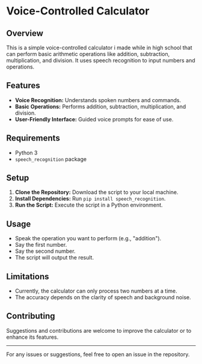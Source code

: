 # Voice-Controlled Calculator

## Overview
This is a simple voice-controlled calculator i made while in high school that can perform basic arithmetic operations like addition, subtraction, multiplication, and division. It uses speech recognition to input numbers and operations.

## Features
- **Voice Recognition:** Understands spoken numbers and commands.
- **Basic Operations:** Performs addition, subtraction, multiplication, and division.
- **User-Friendly Interface:** Guided voice prompts for ease of use.

## Requirements
- Python 3
- `speech_recognition` package

## Setup
1. **Clone the Repository:** Download the script to your local machine.
2. **Install Dependencies:** Run `pip install speech_recognition`.
3. **Run the Script:** Execute the script in a Python environment.

## Usage
- Speak the operation you want to perform (e.g., "addition").
- Say the first number.
- Say the second number.
- The script will output the result.

## Limitations
- Currently, the calculator can only process two numbers at a time.
- The accuracy depends on the clarity of speech and background noise.

## Contributing
Suggestions and contributions are welcome to improve the calculator or to enhance its features.


---

For any issues or suggestions, feel free to open an issue in the repository.
